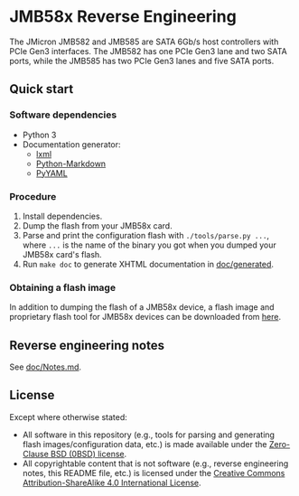 # JMB58x Reverse Engineering

The JMicron JMB582 and JMB585 are SATA 6Gb/s host controllers with PCIe Gen3
interfaces. The JMB582 has one PCIe Gen3 lane and two SATA ports, while the
JMB585 has two PCIe Gen3 lanes and five SATA ports.


## Quick start


### Software dependencies

* Python 3
* Documentation generator:
  * [lxml][lxml]
  * [Python-Markdown][python-markdown]
  * [PyYAML][pyyaml]


### Procedure

1. Install dependencies.
2. Dump the flash from your JMB58x card.
3. Parse and print the configuration flash with `./tools/parse.py ...`, where
   `...` is the name of the binary you got when you dumped your JMB58x card's
   flash.
4. Run `make doc` to generate XHTML documentation in
   [doc/generated](doc/generated).


### Obtaining a flash image

In addition to dumping the flash of a JMB58x device, a flash image and
proprietary flash tool for JMB58x devices can be downloaded from
[here][station-drivers].


## Reverse engineering notes

See [doc/Notes.md](doc/Notes.md).


## License

Except where otherwise stated:

* All software in this repository (e.g., tools for parsing and generating flash
  images/configuration data, etc.) is made available under the
  [Zero-Clause BSD (0BSD) license][license].
* All copyrightable content that is not software (e.g., reverse engineering
  notes, this README file, etc.) is licensed under the
  [Creative Commons Attribution-ShareAlike 4.0 International License][cc-by-sa].


[lxml]: https://lxml.de/
[python-markdown]: https://python-markdown.github.io/
[pyyaml]: https://pyyaml.org/
[station-drivers]: https://www.station-drivers.com/index.php/en/component/remository/Drivers/Jmicron/JMB585-Sata-Controller/Jmicron-JMB585-Sata-Controller-Firmware-Version-255.00.00.20/lang,en-gb/
[license]: LICENSE.txt
[cc-by-sa]: https://creativecommons.org/licenses/by-sa/4.0/
